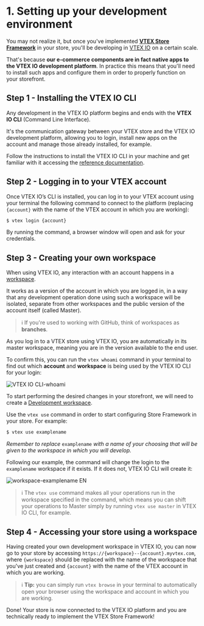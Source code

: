 # 1. Setting up your development environment

You may not realize it, but once you've implemented [**VTEX Store Framework**](https://developers.vtex.com/vtex-developer-docs/docs/vtex-io-documentation-what-is-vtex-store-framework) in your store, you'll be developing in [VTEX IO](https://developers.vtex.com/vtex-developer-docs/docs/vtex-io-documentation-what-is-vtex-io/) on a certain scale.

That's because **our e-commerce components are in fact native apps to the VTEX IO development platform**. In practice this means that you'll need to install such apps and configure them in order to properly function on your storefront.

## Step 1 - Installing the VTEX IO CLI

Any development in the VTEX IO platform begins and ends with the **VTEX IO CLI** (Command Line Interface). 

It's the communication gateway between your VTEX store and the VTEX IO development platform, allowing you to login, install new apps on the account and manage those already installed, for example.

Follow the instructions to install the VTEX IO CLI in your machine and get familiar with it accessing the [reference documentation](https://developers.vtex.com/vtex-developer-docs/docs/vtex-io-documentation-vtex-io-cli-installation-and-command-reference/).

## Step 2 - Logging in to your VTEX account

Once VTEX IO’s CLI is installed, you can log in to your VTEX account using your terminal the following command to connect to the platform (replacing `{account}`  with the name of the VTEX account in which you are working):

```sh
$ vtex login {account}
```

By running the command, a browser window will open and ask for your credentials.

## Step 3 - Creating your own workspace

When using VTEX IO, any interaction with an account happens in a [workspace](https://developers.vtex.com/vtex-developer-docs/docs/vtex-io-documentation-workspace/). 

It works as a version of the account in which you are logged in, in a way that any development operation done using such a workspace will be isolated, separate from other workspaces and the public version of the account itself (called Master). 

>ℹ️ If you're used to working with GitHub, think of workspaces as **branches**.

As you log in to a VTEX store using VTEX IO, you are automatically in its master workspace, meaning you are in the version available to the end user.

To confirm this, you can run the `vtex whoami` command in your terminal to find out which **account** and **workspace** is being used by the VTEX IO CLI for your login: 

![VTEX IO CLI-whoami](https://user-images.githubusercontent.com/52087100/61886028-517e2780-aed5-11e9-9398-b6d2f3909a50.png)

To start performing the desired changes in your storefront, we will need to create a [Development workspace](https://developers.vtex.com/vtex-developer-docs/docs/vtex-io-documentation-creating-a-development-workspace/). 

Use the `vtex use` command in order to start configuring Store Framework in your store. For example:

```sh
$ vtex use examplename
```

*Remember to replace* `examplename`  *with a name of your choosing that will be given to the workspace in which you will develop.*

Following our example, the command will change the login to the  `examplename` workspace if it exists. If it does not, VTEX IO CLI will create it: 

![workspace-examplename EN](https://user-images.githubusercontent.com/52087100/63979000-30899300-ca8e-11e9-9d9d-234e31ac45f7.png)
 
>ℹ️ The `vtex use` command makes all your operations run in the workspace specified in the command, which means you can shift your operations to Master simply by running `vtex use master` in VTEX IO CLI, for example.

## Step 4 - Accessing your store using a workspace

Having created your own development workspace in VTEX IO, you can now go to your store by accessing `https://{workspace}--{account}.myvtex.com`, where `{workspace}` should be replaced with the name of the workspace that you've just created and `{account}` with the name of the VTEX account in which you are working.

>ℹ️ **Tip:** you can simply run `vtex browse` in your terminal to automatically open your browser using the workspace and account in which you are working.

Done! Your store is now connected to the VTEX IO platform and you are technically ready to implement the VTEX Store Framework!


